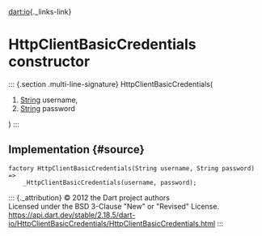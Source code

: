 [dart:io](../../dart-io/dart-io-library){._links-link}

HttpClientBasicCredentials constructor
======================================

::: {.section .multi-line-signature}
HttpClientBasicCredentials(

1.  [String](../../dart-core/string-class) username,
2.  [String](../../dart-core/string-class) password

)
:::

Implementation {#source}
--------------

``` {.language-dart data-language="dart"}
factory HttpClientBasicCredentials(String username, String password) =>
    _HttpClientBasicCredentials(username, password);
```

::: {._attribution}
© 2012 the Dart project authors\
Licensed under the BSD 3-Clause \"New\" or \"Revised\" License.\
<https://api.dart.dev/stable/2.18.5/dart-io/HttpClientBasicCredentials/HttpClientBasicCredentials.html>
:::
